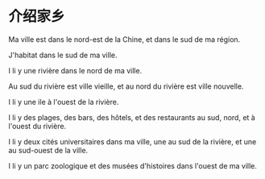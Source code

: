 # 介绍家乡

Ma ville est dans le nord-est de la Chine, et dans le sud de ma région. 

J'habitat dans le sud de ma ville.

I li y une rivière dans le nord de ma ville.

Au sud du rivière est ville vieille, et au nord du rivière est ville nouvelle.

I li y une ile à l'ouest de la rivière. 

I li y des plages, des bars, des hôtels, et des restaurants au sud, nord, et à l'ouest du rivière. 

I li y deux cités universitaires dans ma ville, une au sud de la rivière, et une au sud-ouest de la ville.

I li y un parc zoologique et des musées d'histoires dans l'ouest de ma ville.